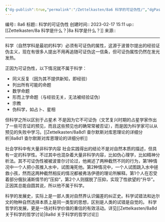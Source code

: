 ```yaml
---
{"dg-publish":true,"permalink":"/Zettelkasten/8a6 科学的可证伪性/","dgPassFrontmatter":true}
---
```


编号:: 8a6
标题:: 科学的可证伪性
创建时间:: 2023-02-17 15:11
up:: [[Zettelkasten/8a 科学是什么？\|8a 科学是什么？]]
来源:: 

---
科学（自然学科是最初的科学）必须有可证伪的属性，这源于波普尔提出的经验证伪主义，现在有很多人提出不用再追随可证伪这一信条，但可证伪属性仍然在发光发热。

正因为可证伪性，以下情况就不属于科学：
- 同义反复（因为其不提供新知，即经验）
- 列出所有可能的命题
- 数学命题
- 形而上学命题（与经验无关，无法被经验证伪）
- 宗教
- 伪科学，如占卜、星相

但科学之所以区别于占星术
不是因为它不可证伪（文艺复兴时期的占星学家作出了一些可否证的预见，而且这些预见也的确常常被否证），而是因为科学家可以从预见的失败中学习。[[Zettelkasten/8a8d1 查尔默斯对库恩理论的详细分析\|8a8d1 查尔默斯对库恩理论的详细分析]]

社会学科中有大量非科学内容
社会实践得出的结论不是对自然本质的描述，但具有一定的科学性。不过其中也混杂着大量非科学内容，比如伪心理学，比如精神分析法。其不可证伪性被被波普尔讨论过，他阐述了两种截然不同的行为，第1种情况中一个人把小孩推入水中，试图淹死他。第2种情况中，一个人试图跳入水中拯救小孩，然而这两种截然相反的情况都被弗洛伊德的理论所解释。第1个人在忍受着部分俄狄浦斯情节的”压抑“，第2个人则摆脱了压抑，实现了性欲望的“升华”。正因其总能自圆其说，所以他不属于科学。

科学的发展史，实际上是一部人类对自然界认识偏差的纠正史。科学试错法和达尔文的物种自然选择本质上是同一类型的思想，区别是人类的试错是自觉的。
科学哲学的发展，更是一场对科学价值的重估的有效活动。详见[[Zettelkasten/8a8d 关于科学的哲学讨论\|8a8d 关于科学的哲学讨论]]